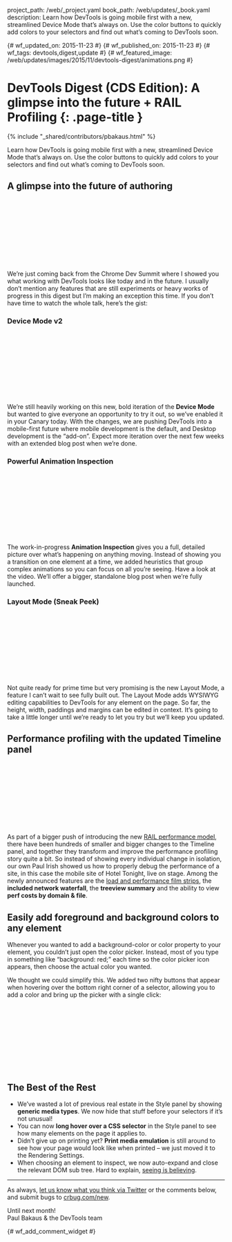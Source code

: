 project_path: /web/_project.yaml
book_path: /web/updates/_book.yaml
description: Learn how DevTools is going mobile first with a new, streamlined Device Mode that’s always on. Use the color buttons to quickly add colors to your selectors and find out what’s coming to DevTools soon.

{# wf_updated_on: 2015-11-23 #}
{# wf_published_on: 2015-11-23 #}
{# wf_tags: devtools,digest,update #}
{# wf_featured_image: /web/updates/images/2015/11/devtools-digest/animations.png #}

# DevTools Digest (CDS Edition): A glimpse into the future + RAIL Profiling {: .page-title }

{% include "_shared/contributors/pbakaus.html" %}



Learn how DevTools is going mobile first with a new, streamlined Device Mode that’s always on. Use the color buttons to quickly add colors to your selectors and find out what’s coming to DevTools soon.

## A glimpse into the future of authoring

<div class="video-wrapper">
  <iframe class="devsite-embedded-youtube-video" data-video-id="dJR-n8szgBc"
          data-autohide="1" data-showinfo="0" frameborder="0" allowfullscreen>
  </iframe>
</div>

We’re just coming back from the Chrome Dev Summit where I showed you what working with DevTools looks like today and in the future. I usually don’t mention any features that are still experiments or heavy works of progress in this digest but I’m making an exception this time. If you don’t have time to watch the whole talk, here’s the gist:

### Device Mode v2

<div class="video-wrapper">
  <iframe class="devsite-embedded-youtube-video" data-video-id="r-uc-fENa7w"
          data-autohide="1" data-showinfo="0" frameborder="0" allowfullscreen>
  </iframe>
</div>

We’re still heavily working on this new, bold iteration of the **Device Mode** but wanted to give everyone an opportunity to try it out, so we’ve enabled it in your Canary today. With the changes, we are pushing DevTools into a mobile-first future where mobile development is the default, and Desktop development is the “add-on”. Expect more iteration over the next few weeks with an extended blog post when we’re done.

### Powerful Animation Inspection

<div class="video-wrapper">
  <iframe class="devsite-embedded-youtube-video" data-video-id="MjaYjUram14"
          data-autohide="1" data-showinfo="0" frameborder="0" allowfullscreen>
  </iframe>
</div>

The work-in-progress **Animation Inspection** gives you a full, detailed picture over what’s happening on anything moving. Instead of showing you a transition on one element at a time, we added heuristics that group complex animations so you can focus on all you’re seeing. Have a look at the video. We’ll offer a bigger, standalone blog post when we’re fully launched.

### Layout Mode (Sneak Peek)

<div class="video-wrapper">
  <iframe class="devsite-embedded-youtube-video" data-video-id="fL1KjPMnEuI"
          data-autohide="1" data-showinfo="0" frameborder="0" allowfullscreen>
  </iframe>
</div>

Not quite ready for prime time but very promising is the new Layout Mode, a feature I can’t wait to see fully built out. The Layout Mode adds WYSIWYG editing capabilities to DevTools for any element on the page. So far, the height, width, paddings and margins can be edited in context. It’s going to take a little longer until we’re ready to let you try but we’ll keep you updated.

## Performance profiling with the updated Timeline panel

<div class="video-wrapper">
  <iframe class="devsite-embedded-youtube-video" data-video-id="w0O2znkSBXA"
          data-autohide="1" data-showinfo="0" frameborder="0" allowfullscreen>
  </iframe>
</div>

As part of a bigger push of introducing the new [RAIL performance model](https://www.youtube.com/watch?v=wO9GGY17NXY), there have been hundreds of smaller and bigger changes to the Timeline panel, and together they transform and improve the performance profiling story quite a bit. So instead of showing every individual change in isolation, our own Paul Irish showed us how to properly debug the performance of a site, in this case the mobile site of Hotel Tonight, live on stage. Among the newly announced features are the [load and performance film strips](/web/updates/2015/07/devtools-digest-film-strip-and-a-new-home-for-throttling), the **included network waterfall**, the **treeview summary** and the ability to view **perf costs by domain & file**.

## Easily add foreground and background colors to any element

Whenever you wanted to add a background-color or color property to your element, you couldn’t just open the color picker. Instead, most of you type in something like “background: red;” each time so the color picker icon appears, then choose the actual color you wanted.

We thought we could simplify this. We added two nifty buttons that appear when hovering over the bottom right corner of a selector, allowing you to add a color and bring up the picker with a single click:

<div class="video-wrapper">
  <iframe class="devsite-embedded-youtube-video" data-video-id="63hJtFXbToc"
          data-autohide="1" data-showinfo="0" frameborder="0" allowfullscreen>
  </iframe>
</div>

## The Best of the Rest

  * We’ve wasted a lot of previous real estate in the Style panel by showing **generic media types**. We now hide that stuff before your selectors if it’s not unusual!
  * You can now **long hover over a CSS selector** in the Style panel to see how many elements on the page it applies to.
  * Didn’t give up on printing yet? **Print media emulation** is still around to see how your page would look like when printed – we just moved it to the Rendering Settings.
  * When choosing an element to inspect, we now auto-expand and close the relevant DOM sub tree. Hard to explain, [seeing is believing](https://twitter.com/ChromeDevTools/status/661234102025121792).

- - -

As always, [let us know what you think via 
Twitter](https://twitter.com/intent/tweet?text=%40ChromeDevTools) or the 
comments below, and submit bugs to [crbug.com/new](https://crbug.com/new).

Until next month!  
Paul Bakaus & the DevTools team


{# wf_add_comment_widget #}
